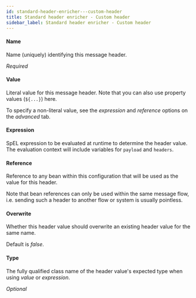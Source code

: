 ```yaml
---
id: standard-header-enricher---custom-header
title: Standard header enricher - Custom header
sidebar_label: Standard header enricher - Custom header
---
```

#### Name
Name (uniquely) identifying this message header.

<i>Required</i>

#### Value
Literal value for this message header. Note that you can also use property values (<code>${...}</code>) here.

To specify a non-literal value, see the <i>expression</i> and <i>reference</i> options on the <i>advanced</i> tab.

#### Expression
SpEL expression to be evaluated at runtime to determine the header value. The evaluation context will include variables for <code>payload</code> and <code>headers</code>.

#### Reference
Reference to any bean within this configuration that will be used as the value for this header.

Note that bean references can only be used within the same message flow, i.e. sending such a header to another flow or system is usually pointless.

#### Overwrite
Whether this header value should overwrite an existing header value for the same name.

Default is <i>false</i>.

#### Type
The fully qualified class name of the header value's expected type when using <i>value</i> or <i>expression</i>.

<i>Optional</i>

